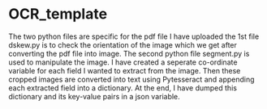 # OCR_template
The two python files are specific for the pdf file I have uploaded the 1st file dskew.py is to check the orientation of the image which we get after converting the pdf file into image. The second python file segment.py is used to manipulate the image. I have created a seperate co-ordinate variable for each field I wanted to extract from the image. Then these cropped images are converted into text using Pytesseract and appending each extracted field into a dictionary. At the end, I have dumped this dictionary and its key-value pairs in a json variable.   
